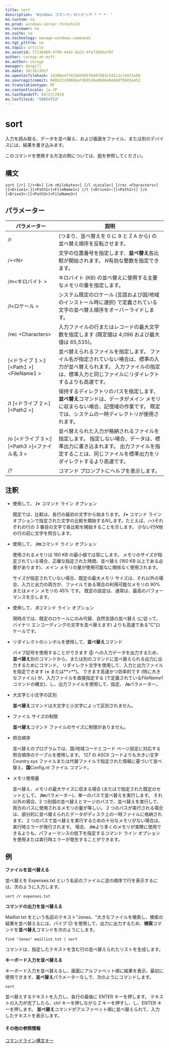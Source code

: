 ```yaml
---
title: sort
description: 'Windows コマンド」のトピック * * *- '
ms.custom: na
ms.prod: windows-server-threshold
ms.reviewer: na
ms.suite: na
ms.technology: manage-windows-commands
ms.tgt_pltfrm: na
ms.topic: article
ms.assetid: 77116469-4790-4442-8a21-9fa73b65ef9f
author: coreyp-at-msft
ms.author: coreyp
manager: dongill
ms.date: 10/16/2017
ms.openlocfilehash: 1d38beef74156d9d57b947883c542c2c7e971e00
ms.sourcegitcommit: 0d0b32c8986ba7db9536e0b8648d4ddf9b03e452
ms.translationtype: MT
ms.contentlocale: ja-JP
ms.lasthandoff: 04/17/2019
ms.locfileid: "59854753"
---
```

# <a name="sort"></a>sort



入力を読み取る、データを並べ替え、および画面をファイル、または別のデバイスには、結果を書き込みます。

このコマンドを使用する方法の例については、[例](#BKMK_examples)を参照してください。

## <a name="syntax"></a>構文

```
sort [/r] [/+<N>] [/m <Kilobytes>] [/l <Locale>] [/rec <Characters>] [[<Drive1>:][<Path1>]<FileName1>] [/t [<Drive2>:][<Path2>]] [/o [<Drive3>:][<Path3>]<FileName3>]
```

## <a name="parameters"></a>パラメーター

|パラメーター|説明|
|---------|-----------|
|/r|(つまり、並べ替えを 0 に 9 と Z A から) の並べ替え順序を反転させます。|
|/+\<N>|文字の位置番号を指定します、**並べ替え**各比較が開始されます。 *N*有効な整数を指定できます。|
|/m\<キロバイト >|キロバイト (KB) の並べ替えに使用する主要なメモリの量を指定します。|
|/l\<ロケール >|システム既定のロケール (言語および国/地域のインストール時に選択) で定義されている文字の並べ替え順序をオーバーライドします。|
|/rec \<Characters>|入力ファイルの行またはレコードの最大文字数を指定します (既定値は 4,096 および最大値は 65,535)。|
|[\<ドライブ 1 >:] [\<Path1 >]\<FileName1 >|並べ替えられるファイルを指定します。 ファイル名が指定されていない場合は、標準の入力が並べ替えられます。 入力ファイルの指定は、標準入力と同じファイルにリダイレクトするよりも高速です。|
|/t [\<ドライブ 2 >:] [\<Path2 >]|保持するディレクトリのパスを指定します、**並べ替え**コマンドは、データがメイン メモリに収まらない場合、記憶域の作業です。 既定では、システムの一時ディレクトリが使用されます。|
|/o [\<ドライブ 3 >:] [\<Path3 >]\<ファイル名 3 >|並べ替えられた入力が格納されるファイルを指定します。 指定しない場合、データは、標準出力に書き込まれます。 出力ファイルを指定することは、同じファイルを標準出力をリダイレクトするより高速です。|
|/?|コマンド プロンプトにヘルプを表示します。|

## <a name="remarks"></a>注釈

-   使用して、 **/+** コマンド ライン オプション

    既定では、比較は、各行の最初の文字から始まります。 **/+** コマンド ライン オプションで指定された文字の比較を開始する*N*します。たとえば、`/+3`それぞれの行の 3 番目の文字で各比較を開始することを示します。 少ない行*N*他の行の前に文字を照合します。
-   使用して、 **/m**コマンド ライン オプション

    使用されるメモリは 160 KB の最小値では常にします。 メモリのサイズが指定されている場合、正確な指定された時間、並べ替え (160 KB 以上である必要があります)、メイン メモリの量が使用可能なに関係なく使用されます。

    サイズが指定されていない場合、既定の最大メモリ サイズは、それ以外の場合、入力と出力の両方が、ファイルである場合の利用可能なメモリの 90% またはメイン メモリの 45% です。 既定の設定は、通常は、最高のパフォーマンスを示します。
-   使用して、 **/l**コマンド ライン オプション

    現時点では、既定のロケールにのみ代替、自然言語の並べ替え (に従って、バイナリ エンコーディングの文字を並べ替えます) よりも高速である"C"ロケールです。
-   リダイレクトのシンボルを使用して、**並べ替え**コマンド

    パイプ記号を使用することができます (**|**) への入力データを出力するため、**並べ替え**別のコマンドから、または別のコマンドに並べ替えられる出力に出力するためにコマンド。 リダイレクト文字を使用して、入力と出力ファイルを指定できます (**<** または**>**)。 できます高速かつ効率的です (特に大きなファイル) が、入力ファイルを直接指定する (で定義されている*FileName1*コマンドの構文)、し、出力ファイルを使用して、指定、 **/o**パラメーター。
-   大文字と小文字の区別

    **並べ替え**コマンドは大文字と小文字によって区別されません。
-   ファイル サイズの制限

    **並べ替え**コマンド ファイルのサイズに制限がありません。
-   照合順序

    並べ替えのプログラムでは、国/地域コードとコード ページ設定に対応する照合順序のテーブルを使用します。 127 の ASCII コードよりも大きい文字 Country.sys ファイルまたは代替ファイルで指定された情報に基づいて並べ替え、**国**Config.nt ファイル コマンド。
-   メモリ使用量

    並べ替え、メモリの最大サイズに収まる場合 (またはで指定された既定のセットとして、 **/m**パラメーター)、単一のパスで並べ替えを実行します。 それ以外の場合、2 つ別個の並べ替えとマージのパスで、並べ替えを実行して、両方のパスに使用されるメモリの量が等しい。 2 つのパスが実行される場合は、部分的に並べ替えられたデータがディスク上の一時ファイルに格納されます。 2 つのパスで並べ替えを実行するための十分なメモリがない場合は、実行時エラーが発行されます。 場合、 **/m**より多くのメモリが実際に使用できるよりも、パフォーマンスの低下を指定するコマンド ライン オプションを使用または実行時エラーが発生することができます。

## <a name="BKMK_examples"></a>例

**ファイルを並べ替える**

並べ替えを Expenses.txt という名前のファイルに逆の順序で行を表示するには、次のように入力します。

`sort /r expenses.txt`

**コマンドの出力を並べ替える**

Maillist.txt をという名前のテキスト"Jones、"大きなファイルを検索し、検索の結果を並べ替えるには、パイプ (|) を使用して、出力に出力するため、**検索**コマンドを**並べ替え**コマンドを次のようにします。

`find "Jones" maillist.txt | sort`

コマンドは、指定したテキストを含む行の並べ替えられたリストを生成します。

**キーボード入力を並べ替える**

キーボード入力を並べ替えるし、画面にアルファベット順に結果を表示、最初に使用できます、**並べ替え**パラメーターなしで、次のようにコマンドします。

`sort`

並べ替えするテキストを入力し、各行の最後に ENTER キーを押します。 テキストの入力が完了したら、ctrl キーを押しながら Z キーを押すし、し、ENTER キーを押します。 **並べ替え**コマンドがアルファベット順に並べ替えられて、入力したテキストを表示します。

#### <a name="additional-references"></a>その他の参照情報

[コマンドライン構文キー](command-line-syntax-key.md)